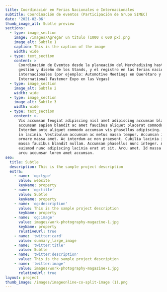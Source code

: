 ```yaml
---
title: Coordinación en Ferias Nacionales e Internacionales
subtitle: Coordinación de eventos (Participación de Grupo SIMEC)
date: '2021-02-06'
thumb_image_alt: Subtle preview
sections:
  - type: image_section
    image: /images/Agregar un título (1000 x 600 px).png
    image_alt: Subtle 1
    caption: This is the caption of the image
    width: wide
  - type: text_section
    content: >
      Coordinación de Eventos desde la planeación del Merchadising hasta la
      gestión y diseño de los Stands, y el registro en las ferias nacionales e
      internacionales (por ejemplo: Automotive Meetings en Querétaro y la
      International Fastener Expo en las Vegas)
  - type: image_section
    image_alt: Subtle 2
    width: wide
  - type: image_section
    image_alt: Subtle 3
    width: wide
  - type: text_section
    content: >-
      Vis accumsan feugiat adipiscing nisl amet adipiscing accumsan blandit
      accumsan sapien blandit ac amet faucibus aliquet placerat commodo.
      Interdum ante aliquet commodo accumsan vis phasellus adipiscing. Ornare a
      in lacinia. Vestibulum accumsan ac metus massa tempor. Accumsan in lacinia
      ornare massa amet. Ac interdum ac non praesent. Cubilia lacinia interdum
      massa faucibus blandit nullam. Accumsan phasellus nunc integer. Accumsan
      euismod nunc adipiscing lacinia erat ut sit. Arcu amet. Id massa aliquet
      arcu accumsan lorem amet accumsan.
seo:
  title: Subtle
  description: This is the sample project description
  extra:
    - name: 'og:type'
      value: website
      keyName: property
    - name: 'og:title'
      value: Subtle
      keyName: property
    - name: 'og:description'
      value: This is the sample project description
      keyName: property
    - name: 'og:image'
      value: images/work-photography-magazine-1.jpg
      keyName: property
      relativeUrl: true
    - name: 'twitter:card'
      value: summary_large_image
    - name: 'twitter:title'
      value: Subtle
    - name: 'twitter:description'
      value: This is the sample project description
    - name: 'twitter:image'
      value: images/work-photography-magazine-1.jpg
      relativeUrl: true
layout: project
thumb_image: /images/imageonline-co-split-image (1).png
---
```

